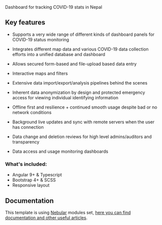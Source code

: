 Dashboard for tracking COVID-19 stats in Nepal

## Key features

- Supports a very wide range of different kinds of dashboard panels for COVID-19 status monitoring
- Integrates different map data and various COVID-19 data collection efforts into a unified database and dashboard
- Allows secured form-based and file-upload based data entry
- Interactive maps and filters
- Extensive data import/export/analysis pipelines behind the scenes

- Inherent data anonymization by design and protected emergency access for viewing individual identifying information
- Offline first and resilience + continued smooth usage despite bad or no network conditions
- Background live updates and sync with remote servers when the user has connection
- Data change and deletion reviews for high level admins/auditors and transparency
- Data access and usage monitoring dashboards 

### What's included:

- Angular 9+ & Typescript
- Bootstrap 4+ & SCSS
- Responsive layout

## Documentation
This template is using [Nebular](https://github.com/akveo/nebular) modules set, [here you can find documentation and other useful articles](https://hubs.ly/H0n4ZPt0).

